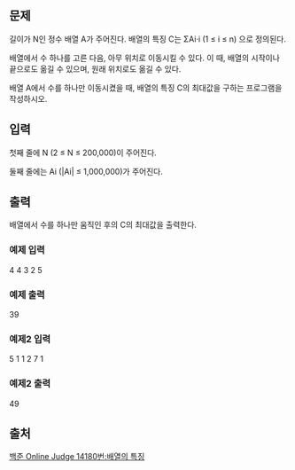 ## 문제
길이가 N인 정수 배열 A가 주어진다. 배열의 특징 C는 ΣAi·i (1 ≤ i ≤ n) 으로
정의된다.

배열에서 수 하나를 고른 다음, 아무 위치로 이동시킬 수 있다. 이 때, 배열의
시작이나 끝으로도 옮길 수 있으며, 원래 위치로도 옮길 수 있다.

배열 A에서 수를 하나만 이동시켰을 때, 배열의 특징 C의 최대값을 구하는
프로그램을 작성하시오.

## 입력
첫째 줄에 N (2 ≤ N ≤ 200,000)이 주어진다.

둘째 줄에는 Ai (|Ai| ≤ 1,000,000)가 주어진다.

## 출력
배열에서 수를 하나만 움직인 후의 C의 최대값을 출력한다.

### 예제 입력
4
4 3 2 5

### 예제 출력
39

### 예제2 입력
5
1 1 2 7 1

### 예제2 출력
49

## 출처
[백준 Online Judge 14180번:배열의 특징](https://www.acmicpc.net/problem/14180)
